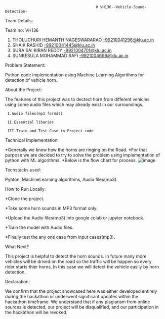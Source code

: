                                              # VH136--Vehicle-Sound-Detection-
																						 
Team Details:

Team no: VH136
1) THOLUCHURI HEMANTH NAGESWARARAO   -99210041296@klu.ac.in
2) SHAIK RASHID                      -99210041445@klu.ac.in
3) SURA SAI KIRAN REDDY              -9921004701@klu.ac.in
4) SUNKESULA MOHAMMAD RAFI           -9921004699@klu.ac.in


Problem Statement:

   Python code implementation using Machine Learning Algorithms for detection of vehicle horn.
   

About the Project:

   The features of this project was to dectect horn from different vehicles using some audio files which may already exist in our surroundings.

     I.Audio files(mp3 format)

     II.Essential libaries

     III.Train and Test Case in Project code
     

Technical Implementation:

*Generally we know how the horns are ringing on the Road.
*For that purpose we are decided to try to solve the problem using implementation of python with ML algorithms.
*Below is the flow chart for process.
![image](https://github.com/THOLUCHURIHEMANTHNAGESWARARAO/VH136--Vehicle-Sound-Detection-/assets/161383454/aa14ee31-2369-4e99-b44e-4574f99ad33e)


Techstacks used:

Pyhton, MachineLearning algorithms, Audio files(mp3).


How to Run Locally:

*Clone the project.

*Take some horn sounds in MP3 format only.

*Upload the Audio files(mp3) into google colab or jupyter notebook.

*Train the model with Audio files.

*Finally test the any one case from input cases(mp3).


What Next?

This project is helpful to detect the horn sounds. In future many more vehicles will be drived on the road so the traffic will be happen so every rider starts thier horns, In this case we will detect the vehicle easily by horn detection.


Declaration:

We confirm that the project showcased here was either developed entirely during the hackathon or underwent significant updates within the hackathon timeframe. We understand that if any plagiarism from online sources is detected, our project will be disqualified, and our participation in the hackathon will be revoked.







                      
